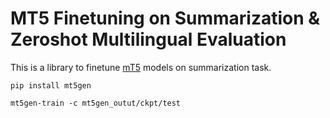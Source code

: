 # MT5 Finetuning on Summarization & Zeroshot Multilingual Evaluation
This is a library to finetune [mT5](https://arxiv.org/abs/2010.11934) models on summarization task.

```shell
pip install mt5gen
```

```shell
mt5gen-train -c mt5gen_outut/ckpt/test
```
